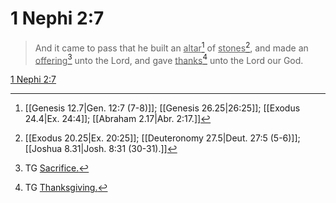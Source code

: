 # 1 Nephi 2:7

> And it came to pass that he built an <u>altar</u>[^a] of <u>stones</u>[^b], and made an <u>offering</u>[^c] unto the Lord, and gave <u>thanks</u>[^d] unto the Lord our God.

[1 Nephi 2:7](https://www.churchofjesuschrist.org/study/scriptures/bofm/1-ne/2?lang=eng&id=p7#p7)


[^a]: [[Genesis 12.7|Gen. 12:7 (7-8)]]; [[Genesis 26.25|26:25]]; [[Exodus 24.4|Ex. 24:4]]; [[Abraham 2.17|Abr. 2:17.]]
[^b]: [[Exodus 20.25|Ex. 20:25]]; [[Deuteronomy 27.5|Deut. 27:5 (5-6)]]; [[Joshua 8.31|Josh. 8:31 (30-31).]]
[^c]: TG [Sacrifice.](https://www.churchofjesuschrist.org/study/scriptures/tg/sacrifice?lang=eng)
[^d]: TG [Thanksgiving.](https://www.churchofjesuschrist.org/study/scriptures/tg/thanksgiving?lang=eng)
